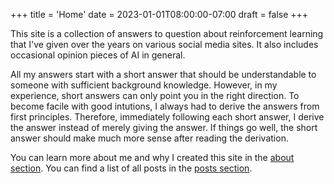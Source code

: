 +++
title = 'Home'
date = 2023-01-01T08:00:00-07:00
draft = false
+++

This site is a collection of answers to question about
reinforcement learning that I've given over the years on various social media sites.
It also includes occasional opinion pieces of AI in general.

All my answers start with a short answer that should be understandable to someone with sufficient background knowledge. However, in my experience, short answers can only point you in the right direction. To become facile with good intutions, I always had to derive the answers from first principles. Therefore, immediately following each short answer, I derive the answer instead of merely giving the answer. If things go well, the short answer should make much more sense after reading the derivation.

You can learn more about
me and why I created this site in the [about section](/about/). You can find
a list of all posts in the [posts section](/posts/).
